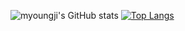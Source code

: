 ![myoungji's GitHub stats](https://github-readme-stats.vercel.app/api?username=myoungji-kim&show_icons=true&theme=material-palenight)
[![Top Langs](https://github-readme-stats.vercel.app/api/top-langs/?username=myoungji-kim&theme=material-palenight&langs_count=4)](https://github.com/anuraghazra/github-readme-stats)

